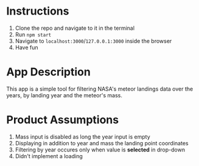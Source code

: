 # Instructions
1. Clone the repo and navigate to it in the terminal
1. Run `npm start`
2. Navigate to `localhost:3000`/`127.0.0.1:3000` inside the browser
3. Have fun

# App Description
This app is a simple tool for filtering NASA's meteor landings data over the years, by landing year and the meteor's mass.

# Product Assumptions
1. Mass input is disabled as long the year input is empty
2. Displaying in addition to year and mass the landing point coordinates
3. Filtering by year occures only when value is **selected** in drop-down
4. Didn't implement a loading 
